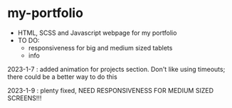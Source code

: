 # my-portfolio

- HTML, SCSS and Javascript webpage for my portfolio
- TO DO:
    - responsiveness for big and medium sized tablets
    - info
    
2023-1-7 : added animation for projects section. Don't like using timeouts; there could be a better way to do this

2023-1-9 : plenty fixed, NEED RESPONSIVENESS FOR MEDIUM SIZED SCREENS!!!
